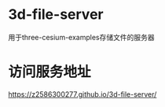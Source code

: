 # 3d-file-server
用于three-cesium-examples存储文件的服务器

# 访问服务地址
https://z2586300277.github.io/3d-file-server/

